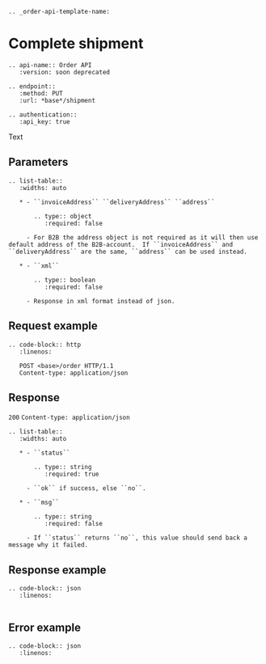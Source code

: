 ```eval_rst
.. _order-api-template-name:
```

# Complete shipment

```eval_rst
.. api-name:: Order API
   :version: soon deprecated

.. endpoint::
   :method: PUT
   :url: *base*/shipment

.. authentication::
   :api_key: true
```

Text

## Parameters

```eval_rst
.. list-table::
   :widths: auto

   * - ``invoiceAddress`` ``deliveryAddress`` ``address``

       .. type:: object
          :required: false

     - For B2B the address object is not required as it will then use default address of the B2B-account.  If ``invoiceAddress`` and ``deliveryAddress`` are the same, ``address`` can be used instead.

   * - ``xml``

       .. type:: boolean
          :required: false

     - Response in xml format instead of json.
```

## Request example

```eval_rst
.. code-block:: http
   :linenos:

   POST <base>/order HTTP/1.1
   Content-type: application/json

```

## Response

`200` `Content-type: application/json`

```eval_rst
.. list-table::
   :widths: auto

   * - ``status``

       .. type:: string
          :required: true

     - ``ok`` if success, else ``no``.

   * - ``msg``

       .. type:: string
          :required: false

     - If ``status`` returns ``no``, this value should send back a message why it failed.

```

## Response example

```eval_rst
.. code-block:: json
   :linenos:


```

## Error example

```eval_rst
.. code-block:: json
   :linenos:


```
